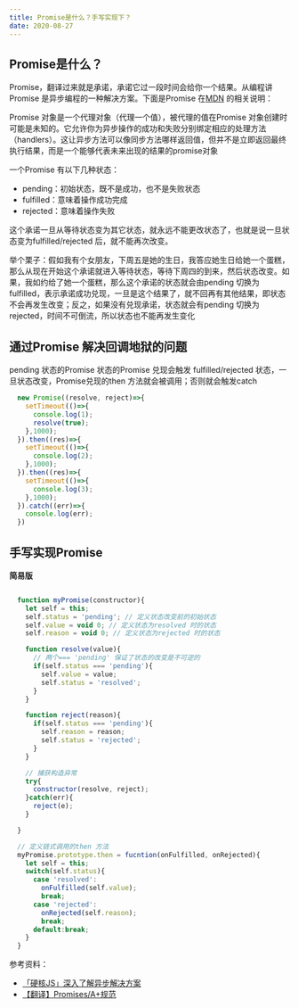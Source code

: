 ```yaml
---
title: Promise是什么？手写实现下？
date: 2020-08-27
---
```


## Promise是什么？

Promise，翻译过来就是承诺，承诺它过一段时间会给你一个结果。从编程讲Promise 是异步编程的一种解决方案。下面是Promise 在[MDN](https://developer.mozilla.org/zh-CN/docs/Web/JavaScript/Reference/Global_Objects/Promise) 的相关说明：

Promise 对象是一个代理对象（代理一个值），被代理的值在Promise 对象创建时可能是未知的。它允许你为异步操作的成功和失败分别绑定相应的处理方法（handlers）。这让异步方法可以像同步方法哪样返回值，但并不是立即返回最终执行结果，而是一个能够代表未来出现的结果的promise对象

一个Promise 有以下几种状态：
* pending：初始状态，既不是成功，也不是失败状态
* fulfilled：意味着操作成功完成
* rejected：意味着操作失败

这个承诺一旦从等待状态变为其它状态，就永远不能更改状态了，也就是说一旦状态变为fulfilled/rejected 后，就不能再次改变。

举个栗子：假如我有个女朋友，下周五是她的生日，我答应她生日给她一个蛋糕，那么从现在开始这个承诺就进入等待状态，等待下周四的到来，然后状态改变。如果，我如约给了她一个蛋糕，那么这个承诺的状态就会由pending 切换为fulfilled，表示承诺成功兑现，一旦是这个结果了，就不回再有其他结果，即状态不会再发生改变；反之，如果没有兑现承诺，状态就会有pending 切换为rejected，时间不可倒流，所以状态也不能再发生变化

## 通过Promise 解决回调地狱的问题

pending 状态的Promise 状态的Promise 兑现会触发 fulfilled/rejected 状态，一旦状态改变，Promise兑现的then 方法就会被调用；否则就会触发catch

```js
  new Promise((resolve, reject)=>{
    setTimeout(()=>{
      console.log(1);
      resolve(true);
    },1000);
  }).then((res)=>{
    setTimeout(()=>{
      console.log(2);
    },1000);
  }).then((res)=>{
    setTimeout(()=>{
      console.log(3);
    },1000);
  }).catch((err)=>{
    console.log(err);
  })
```

## 手写实现Promise

**简易版**

```js

  function myPromise(constructor){
    let self = this;
    self.status = 'pending'; // 定义状态改变前的初始状态
    self.value = void 0; // 定义状态为resolved 时的状态
    self.reason = void 0; // 定义状态为rejected 时的状态 

    function resolve(value){
      // 两个=== 'pending' 保证了状态的改变是不可逆的
      if(self.status === 'pending'){
        self.value = value;
        self.status = 'resolved';
      }
    }

    function reject(reason){
      if(self.status === 'pending'){
        self.reason = reason;
        self.status = 'rejected';
      }
    }

    // 捕获构造异常
    try{
      constructor(resolve, reject);
    }catch(err){
      reject(e);
    }

  }

  // 定义链式调用的then 方法
  myPromise.prototype.then = fucntion(onFulfilled, onRejected){
    let self = this;
    switch(self.status){
      case 'resolved':
        onFulfilled(self.value);
        break;
      case 'rejected':
        onRejected(self.reason);
        break;
      default:break;
    }
  }

```

参考资料：
* [「硬核JS」深入了解异步解决方案](https://juejin.im/post/6844904064614924302#heading-69)
* [【翻译】Promises/A+规范](https://www.ituring.com.cn/article/66566#)

